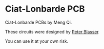 # Ciat-Lonbarde PCB

Ciat-Lonbarde PCBs by Meng Qi.

These circuits were designed by [Peter Blasser](ciat-lonbarde.net).

You can use it at your own risk.
